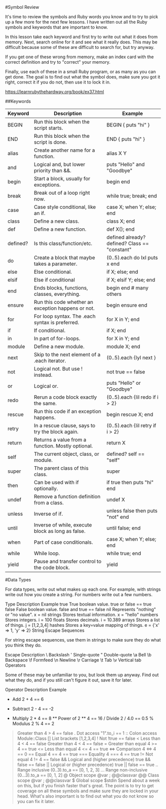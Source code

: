 #Symbol Review

It's time to review the symbols and Ruby words you know and to try to pick up a few more for the next few lessons. I have written out all the Ruby symbols and keywords that are important to know.

In this lesson take each keyword and first try to write out what it does from memory. Next, search online for it and see what it really does. This may be difficult because some of these are difficult to search for, but try anyway.

If you get one of these wrong from memory, make an index card with the correct definition and try to "correct" your memory.

Finally, use each of these in a small Ruby program, or as many as you can get done. The goal is to find out what the symbol does, make sure you got it right, correct it if you do not, then use it to lock it in.

https://learnrubythehardway.org/book/ex37.html

##Keywords

Keyword  |Description   |  Example
--|---|--
BEGIN  | Run this block when the script starts.  |  BEGIN { puts "hi" }
END  | Run this block when the script is done.  |  END { puts "hi" }
alias  |  Create another name for a function. | alias X Y
and  | Logical and, but lower priority than &&.  |  puts "Hello" and "Goodbye"
begin  | Start a block, usually for exceptions.  |  begin end
break  | Break out of a loop right now.  |  while true; break; end
case  | Case style conditional, like an if.  | case X; when Y; else; end
class  | Define a new class.  | class X; end
def  | Define a new function.  |def X(); end
defined?|	Is this class/function/etc.| defined already?	defined? Class == "constant"
do|	Create a block that maybe takes a parameter.|	(0..5).each do IxI puts x end
else|	Else conditional.|	if X; else; end
elsif|	Else if conditional|	if X; elsif Y; else; end
end	|Ends blocks, functions, classes, everything.	|begin end # many others
ensure|	Run this code whether an exception happens or not.	|begin ensure end
for	|For loop syntax. The .each syntax is preferred.|	for X in Y; end
if|	If conditional.	|if X; end
in|	In part of for-loops.|	for X in Y; end
module|	Define a new module.|	module X; end
next|	Skip to the next element of a .each iterator.	|(0..5).each {IyI next }
not|	Logical not. But use ! instead.	|not true == false
or|	Logical or.	|puts "Hello" or "Goodbye"
redo|	Rerun a code block exactly the same.|	(0..5).each {IiI redo if i > 2}
rescue|	Run this code if an exception happens.|	begin rescue X; end
retry	|In a rescue clause, says to try the block again.|	(0..5).each {IiI retry if i > 2}
return|	Returns a value from a function. Mostly optional.|	return X
self|	The current object, class, or module.|	defined? self == "self"
super|	The parent class of this class.|	super
then|	Can be used with if optionally.|	if true then puts "hi" end
undef|	Remove a function definition from a class.|	undef X
unless|	Inverse of if.|	unless false then puts "not" end
until	|Inverse of while, execute block as long as false.	|until false; end
when|	Part of case conditionals.|	case X; when Y; else; end
while|	While loop.	|while true; end
yield	|Pause and transfer control to the code block.|	yield

#Data Types

For data types, write out what makes up each one. For example, with strings write out how you create a string. For numbers write out a few numbers.

Type	Description	Example
true	True boolean value.	true or false == true
false	False boolean value.	false and true == false
nil	Represents "nothing" or "no value".	x = nil
strings	Stores textual information.	x = "hello"
numbers	Stores integers.	i = 100
floats	Stores decimals.	i = 10.389
arrays	Stores a list of things.	j = [1,2,3,4]
hashes	Stores a key=value mapping of things.	e = {'x' => 1, 'y' => 2}
String Escape Sequences

For string escape sequences, use them in strings to make sure they do what you think they do.

Escape	Description
\\	Backslash
\'	Single-quote
\"	Double-quote
\a	Bell
\b	Backspace
\f	Formfeed
\n	Newline
\r	Carriage
\t	Tab
\v	Vertical tab
Operators

Some of these may be unfamiliar to you, but look them up anyway. Find out what they do, and if you still can't figure it out, save it for later.

Operator	Description	Example
+	Add	2 + 4 == 6
-	Subtract	2 - 4 == -2
*	Multiply	2 * 4 == 8
**	Power of	2 ** 4 == 16
/	Divide	2 / 4.0 == 0.5
%	Modulus	2 % 4 == 2
>	Greater than	4 > 4 == false
.	Dot access	"1".to_i == 1
::	Colon access	Module::Class
[]	List brackets	[1,2,3,4]
!	Not	!true == false
<	Less than	4 < 4 == false
>	Greater than	4 < 4 == false
>=	Greater than equal	4 >= 4 == true
<=	Less than equal	4 <= 4 == true
<=>	Comparison	4 <=> 4 == 0
==	Equal	4 == 4 == true
===	Equality	4 === 4 == true
!=	Not equal	4 != 4 == false
&&	Logical and (higher precedence)	true && false == false
||	Logical or (higher precedence)	true || false == true
..	Range inclusive	(0..3).to_a == [0, 1, 2, 3]
...	Range non-inclusive	(0...3).to_a == [0, 1, 2]
@	Object scope	@var ; @@classvar
@@	Class scope	@var ; @@classvar
$	Global scope	$stdin
Spend about a week on this, but if you finish faster that's great. The point is to try to get coverage on all these symbols and make sure they are locked in your head. What's also important is to find out what you do not know so you can fix it later.
